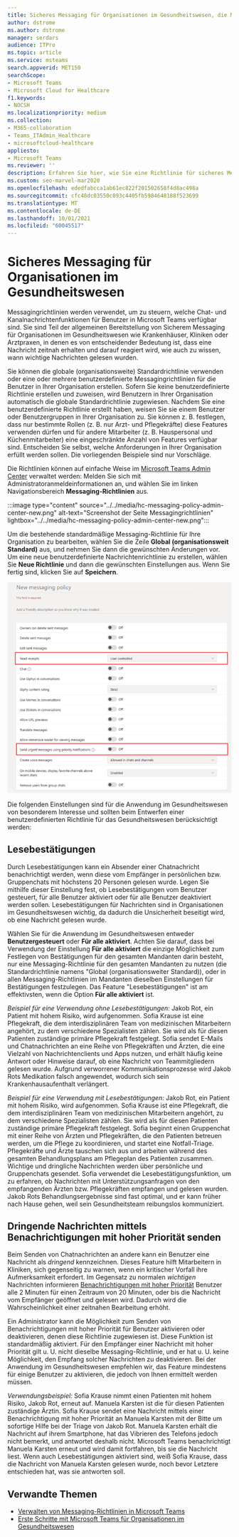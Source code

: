 ```yaml
---
title: Sicheres Messaging für Organisationen im Gesundheitswesen, die Microsoft Teams verwenden
author: dstrome
ms.author: dstrome
manager: serdars
audience: ITPro
ms.topic: article
ms.service: msteams
search.appverid: MET150
searchScope:
- Microsoft Teams
- Microsoft Cloud for Healthcare
f1.keywords:
- NOCSH
ms.localizationpriority: medium
ms.collection:
- M365-collaboration
- Teams_ITAdmin_Healthcare
- microsoftcloud-healthcare
appliesto:
- Microsoft Teams
ms.reviewer: ''
description: Erfahren Sie hier, wie Sie eine Richtlinie für sicheres Messaging für Microsoft Teams anpassen können, die Lesebestätigungen und Benachrichtigungen mit hoher Priorität umfassen kann.
ms.custom: seo-marvel-mar2020
ms.openlocfilehash: ededfabcca1ab61ec822f201502658f4d8ac498a
ms.sourcegitcommit: cfc48dc03550c093c4405fb5984648188f523699
ms.translationtype: MT
ms.contentlocale: de-DE
ms.lasthandoff: 10/01/2021
ms.locfileid: "60045517"
---
```

# <a name="secure-messaging-for-healthcare-organizations"></a>Sicheres Messaging für Organisationen im Gesundheitswesen

Messagingrichtlinien werden verwendet, um zu steuern, welche Chat- und Kanalnachrichtenfunktionen für Benutzer in Microsoft Teams verfügbar sind. Sie sind Teil der allgemeinen Bereitstellung von Sicherem Messaging für Organisationen im Gesundheitswesen wie Krankenhäuser, Kliniken oder Arztpraxen, in denen es von entscheidender Bedeutung ist, dass eine Nachricht zeitnah erhalten und darauf reagiert wird, wie auch zu wissen, wann wichtige Nachrichten gelesen wurden.

Sie können die globale (organisationsweite) Standardrichtlinie verwenden oder eine oder mehrere benutzerdefinierte Messagingrichtlinien für die Benutzer in Ihrer Organisation erstellen. Sofern Sie keine benutzerdefinierte Richtlinie erstellen und zuweisen, wird Benutzern in Ihrer Organisation automatisch die globale Standardrichtlinie zugewiesen. Nachdem Sie eine benutzerdefinierte Richtlinie erstellt haben, weisen Sie sie einem Benutzer oder Benutzergruppen in Ihrer Organisation zu. Sie können z. B. festlegen, dass nur bestimmte Rollen (z. B. nur Arzt- und Pflegekräfte) diese Features verwenden dürfen und für andere Mitarbeiter (z. B. Hauspersonal und Küchenmitarbeiter) eine eingeschränkte Anzahl von Features verfügbar sind. Entscheiden Sie selbst, welche Anforderungen in Ihrer Organisation erfüllt werden sollen. Die vorliegenden Beispiele sind nur Vorschläge.

Die Richtlinien können auf einfache Weise im [Microsoft Teams Admin Center](https://admin.teams.microsoft.com) verwaltet werden: Melden Sie sich mit Administratoranmeldeinformationen an, und wählen Sie im linken Navigationsbereich **Messaging-Richtlinien** aus.

 :::image type="content" source="../../media/hc-messaging-policy-admin-center-new.png" alt-text="Screenshot der Seite Messagingrichtlinien" lightbox="../../media/hc-messaging-policy-admin-center-new.png":::
 
 Um die bestehende standardmäßige Messaging-Richtlinie für Ihre Organisation zu bearbeiten, wählen Sie die Zeile **Global (organisationsweit Standard)** aus, und nehmen Sie dann die gewünschten Änderungen vor. Um eine neue benutzerdefinierte Nachrichtenrichtlinie zu erstellen, wählen Sie **Neue Richtlinie** und dann die gewünschten Einstellungen aus. Wenn Sie fertig sind, klicken Sie auf **Speichern**.

![Screenshot der Einstellungen für Messagingrichtlinien](../../media/hc-messaging-policy.png)

Die folgenden Einstellungen sind für die Anwendung im Gesundheitswesen von besonderem Interesse und sollten beim Entwerfen einer benutzerdefinierten Richtlinie für das Gesundheitswesen berücksichtigt werden:

## <a name="read-receipts"></a>Lesebestätigungen

Durch Lesebestätigungen kann ein Absender einer Chatnachricht benachrichtigt werden, wenn diese vom Empfänger in persönlichen bzw. Gruppenchats mit höchstens 20 Personen gelesen wurde. Legen Sie mithilfe dieser Einstellung fest, ob Lesebestätigungen vom Benutzer gesteuert, für alle Benutzer aktiviert oder für alle Benutzer deaktiviert werden sollen. Lesebestätigungen für Nachrichten sind in Organisationen im Gesundheitswesen wichtig, da dadurch die Unsicherheit beseitigt wird, ob eine Nachricht gelesen wurde.

Wählen Sie für die Anwendung im Gesundheitswesen entweder **Benutzergesteuert** oder **Für alle aktiviert**. Achten Sie darauf, dass bei Verwendung der Einstellung **Für alle aktiviert** die einzige Möglichkeit zum Festlegen von Bestätigungen für den gesamten Mandanten darin besteht, nur eine Messaging-Richtlinie für den gesamten Mandanten zu nutzen (die Standardrichtlinie namens "Global (organisationsweiter Standard)), oder in allen Messaging-Richtlinien im Mandanten dieselben Einstellungen für Bestätigungen festzulegen. Das Feature "Lesebestätigungen" ist am effektivsten, wenn die Option **Für alle aktiviert** ist.

*Beispiel für eine Verwendung ohne Lesebestätigungen:* Jakob Rot, ein Patient mit hohem Risiko, wird aufgenommen.  Sofia Krause ist eine Pflegekraft, die dem interdisziplinären Team von medizinischen Mitarbeitern angehört, zu dem verschiedene Spezialisten zählen. Sie wird als für diesen Patienten zuständige primäre Pflegekraft festgelegt.  Sofia sendet E-Mails und Chatnachrichten an eine Reihe von Pflegekräften und Ärzten, die eine Vielzahl von Nachrichtenclients und Apps nutzen, und erhält häufig keine Antwort oder Hinweise darauf, ob eine Nachricht von Teammitgliedern gelesen wurde. Aufgrund verworrener Kommunikationsprozesse wird Jakob Rots Medikation falsch angewendet, wodurch sich sein Krankenhausaufenthalt verlängert.

*Beispiel für eine Verwendung mit Lesebestätigungen:* Jakob Rot, ein Patient mit hohem Risiko, wird aufgenommen.  Sofia Krause ist eine Pflegekraft, die dem interdisziplinären Team von medizinischen Mitarbeitern angehört, zu dem verschiedene Spezialisten zählen. Sie wird als für diesen Patienten zuständige primäre Pflegekraft festgelegt.  Sofia beginnt einen Gruppenchat mit einer Reihe von Ärzten und Pflegekräften, die den Patienten betreuen werden, um die Pflege zu koordinieren, und startet eine Notfall-Triage.  Pflegekräfte und Ärzte tauschen sich aus und arbeiten während des gesamten Behandlungsplans am Pflegeplan des Patienten zusammen.  Wichtige und dringliche Nachrichten werden über persönliche und Gruppenchats gesendet. Sofia verwendet die Lesebestätigungsfunktion, um zu erfahren, ob Nachrichten mit Unterstützungsanfragen von den empfangenden Ärzten bzw. Pflegekräften empfangen und gelesen wurden. Jakob Rots Behandlungsergebnisse sind fast optimal, und er kann früher nach Hause gehen, weil sein Gesundheitsteam reibungslos kommuniziert.

## <a name="send-urgent-messages-using-priority-notifications"></a>Dringende Nachrichten mittels Benachrichtigungen mit hoher Priorität senden

Beim Senden von Chatnachrichten an andere kann ein Benutzer eine Nachricht als *dringend* kennzeichnen. Dieses Feature hilft Mitarbeitern in Kliniken, sich gegenseitig zu warnen, wenn ein kritischer Vorfall ihre Aufmerksamkeit erfordert. Im Gegensatz zu normalen *wichtigen* Nachrichten informieren [Benachrichtigungen mit hoher Priorität](https://support.microsoft.com/article/mark-a-message-as-important-or-urgent-in-teams-ea99d5b6-1317-4550-8d75-86ff14cd4462) Benutzer alle 2 Minuten für einen Zeitraum von 20 Minuten, oder bis die Nachricht vom Empfänger geöffnet und gelesen wird. Dadurch wird die Wahrscheinlichkeit einer zeitnahen Bearbeitung erhöht.

Ein Administrator kann die Möglichkeit zum Senden von Benachrichtigungen mit hoher Priorität für Benutzer aktivieren oder deaktivieren, denen diese Richtlinie zugewiesen ist. Diese Funktion ist standardmäßig aktiviert. Für den Empfänger einer Nachricht mit hoher Priorität gilt u. U. nicht dieselbe Messaging-Richtlinie, und er hat u. U. keine Möglichkeit, den Empfang solcher Nachrichten zu deaktivieren. Bei der Anwendung im Gesundheitswesen empfehlen wir, das Feature mindestens für einige Benutzer zu aktivieren, die jedoch von Ihnen ermittelt werden müssen.

*Verwendungsbeispiel:* Sofia Krause nimmt einen Patienten mit hohem Risiko, Jakob Rot, erneut auf. Manuela Karsten ist die für diesen Patienten zuständige Ärztin.  Sofia Krause sendet eine Nachricht mittels einer Benachrichtigung mit hoher Priorität an Manuela Karsten mit der Bitte um sofortige Hilfe bei der Triage von Jakob Rot.  Manuela Karsten erhält die Nachricht auf ihrem Smartphone, hat das Vibrieren des Telefons jedoch nicht bemerkt, und antwortet deshalb nicht. Microsoft Teams benachrichtigt Manuela Karsten erneut und wird damit fortfahren, bis sie die Nachricht liest. Wenn auch Lesebestätigungen aktiviert sind, weiß Sofia Krause, dass die Nachricht von Manuela Karsten gelesen wurde, noch bevor Letztere entschieden hat, was sie antworten soll.

## <a name="related-topics"></a>Verwandte Themen

- [Verwalten von Messaging-Richtlinien in Microsoft Teams](../../messaging-policies-in-teams.md)
- [Erste Schritte mit Microsoft Teams für Organisationen im Gesundheitswesen](teams-in-hc.md)
